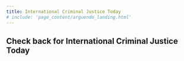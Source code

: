 ```yaml
---
title: International Criminal Justice Today
# include: 'page_content/arguendo_landing.html'
---
```


## Check back for International Criminal Justice Today